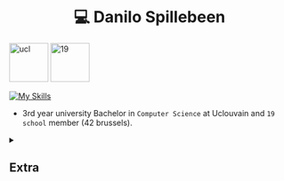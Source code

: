 <h1 align="center"> 💻 Danilo Spillebeen </h1>

<p align ="left> 
    <a href="https://uclouvain.be/fr/index.html" target="_blank" rel="noreferrer noopener">
        <img src="https://upload.wikimedia.org/wikipedia/commons/thumb/7/72/UCLouvain_logo.svg/2560px-UCLouvain_logo.svg.png" alt="ucl" height="70">
    </a>
    <a href="https://campus19.be/" target="_blank" rel="noreferrer noopener">
        <img src="https://cdn.dorik.com/60d9e60019777c001197de7e/629a22a6e91a890012ba18dc/images/19-blanc_yd72cr9s.png" alt="19" height="70">
    </a>
</p>



<!-- Languages Pictures -->
[![My Skills](https://skillicons.dev/icons?i=c,cpp,java,python,vscode,linux,github,git)](https://skillicons.dev)

* 3rd year university Bachelor in `Computer Science` at Uclouvain and `19 school` member (42 brussels).
 
<details> 
<summary>

## Extra

</summary>

## Hackathons

- 24H Hackathon by the CECI from `UCLouvain` (2023)
- 48H Hackathon by `Odoo` (3rd Edition, 2023)
</details>
